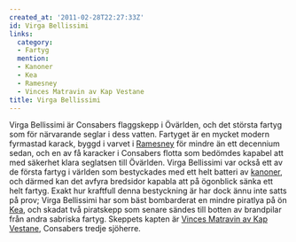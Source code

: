 ```yaml
---
created_at: '2011-02-28T22:27:33Z'
id: Virga Bellissimi
links:
  category:
  - Fartyg
  mention:
  - Kanoner
  - Kea
  - Ramesney
  - Vinces Matravin av Kap Vestane
title: Virga Bellissimi
---
```


Virga Bellissimi är Consabers flaggskepp i Övärlden, och det största fartyg som för närvarande
seglar i dess vatten. Fartyget är en mycket modern fyrmastad karack, byggd i varvet i [Ramesney] för
mindre än ett decennium sedan, och en av få karacker i Consabers flotta som bedömdes kapabel att med
säkerhet klara seglatsen till Övärlden. Virga Bellissimi var också ett av de första fartyg i världen
som bestyckades med ett helt batteri av [kanoner], och därmed kan det avfyra bredsidor kapabla att
på ögonblick sänka ett helt fartyg. Exakt hur kraftfull denna bestyckning är har dock ännu inte
satts på prov; Virga Bellissimi har som bäst bombarderat en mindre piratlya på ön [Kea], och skadat
två piratskepp som senare sändes till botten av brandpilar från andra sabriska fartyg. Skeppets
kapten är [Vinces Matravin av Kap Vestane], Consabers tredje sjöherre.

  [Ramesney]: Ramesney
  [kanoner]: Kanoner
  [Kea]: Kea
  [Vinces Matravin av Kap Vestane]: Vinces_Matravin_av_Kap_Vestane